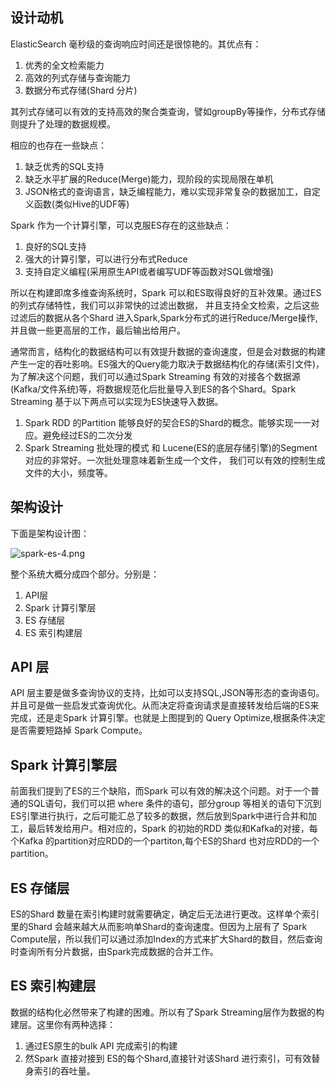 ## 设计动机

ElasticSearch 毫秒级的查询响应时间还是很惊艳的。其优点有：

1. 优秀的全文检索能力
2. 高效的列式存储与查询能力
3. 数据分布式存储(Shard 分片)

其列式存储可以有效的支持高效的聚合类查询，譬如groupBy等操作，分布式存储则提升了处理的数据规模。

相应的也存在一些缺点：

  1. 缺乏优秀的SQL支持
  2. 缺乏水平扩展的Reduce(Merge)能力，现阶段的实现局限在单机
  3. JSON格式的查询语言，缺乏编程能力，难以实现非常复杂的数据加工，自定义函数(类似Hive的UDF等)

Spark 作为一个计算引擎，可以克服ES存在的这些缺点：

1. 良好的SQL支持
2. 强大的计算引擎，可以进行分布式Reduce
3. 支持自定义编程(采用原生API或者编写UDF等函数对SQL做增强)

所以在构建即席多维查询系统时，Spark 可以和ES取得良好的互补效果。通过ES的列式存储特性，我们可以非常快的过滤出数据，
并且支持全文检索，之后这些过滤后的数据从各个Shard 进入Spark,Spark分布式的进行Reduce/Merge操作,并且做一些更高层的工作，最后输出给用户。

通常而言，结构化的数据结构可以有效提升数据的查询速度，但是会对数据的构建产生一定的吞吐影响。ES强大的Query能力取决于数据结构化的存储(索引文件)，为了解决这个问题，我们可以通过Spark Streaming
有效的对接各个数据源(Kafka/文件系统)等，将数据规范化后批量导入到ES的各个Shard。Spark Streaming 基于以下两点可以实现为ES快速导入数据。

1. Spark RDD 的Partition 能够良好的契合ES的Shard的概念。能够实现一一对应。避免经过ES的二次分发
2. Spark Streaming 批处理的模式 和 Lucene(ES的底层存储引擎)的Segment对应的非常好。一次批处理意味着新生成一个文件，
我们可以有效的控制生成文件的大小，频度等。



## 架构设计

下面是架构设计图：

![spark-es-4.png](http://upload-images.jianshu.io/upload_images/1063603-8b7c006fb3422d8e.png?imageMogr2/auto-orient/strip%7CimageView2/2/w/1240)

整个系统大概分成四个部分。分别是：

1. API层
2. Spark 计算引擎层
3. ES 存储层
4. ES 索引构建层

## API 层

API 层主要是做多查询协议的支持，比如可以支持SQL,JSON等形态的查询语句。并且可是做一些启发式查询优化。从而决定将查询请求是直接转发给后端的ES来完成，还是走Spark 计算引擎。也就是上图提到的 Query Optimize,根据条件决定是否需要短路掉 Spark Compute。

## Spark 计算引擎层

前面我们提到了ES的三个缺陷，而Spark 可以有效的解决这个问题。对于一个普通的SQL语句，我们可以把 where 条件的语句，部分group 等相关的语句下沉到ES引擎进行执行，之后可能汇总了较多的数据，然后放到Spark中进行合并和加工，最后转发给用户。相对应的，Spark 的初始的RDD 类似和Kafka的对接，每个Kafka 的partition对应RDD的一个partiton,每个ES的Shard 也对应RDD的一个partition。

## ES 存储层

ES的Shard 数量在索引构建时就需要确定，确定后无法进行更改。这样单个索引里的Shard 会越来越大从而影响单Shard的查询速度。但因为上层有了 Spark Compute层，所以我们可以通过添加Index的方式来扩大Shard的数目，然后查询时查询所有分片数据，由Spark完成数据的合并工作。

## ES 索引构建层

数据的结构化必然带来了构建的困难。所以有了Spark Streaming层作为数据的构建层。这里你有两种选择：

1. 通过ES原生的bulk API 完成索引的构建
2. 然Spark 直接对接到 ES的每个Shard,直接针对该Shard 进行索引，可有效替身索引的吞吐量。

